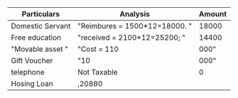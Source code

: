 ﻿Particulars|Analysis|Amount
-|-|-|
Domestic Servant|"Reimbures = 1500*12=18000. "|18000
Free education|"received = 2100*12=25200; "|14400
"Movable asset "|"Cost = 110|000"|11000
Gift Voucher|"10|000"|5000
telephone|Not Taxable|0
Hosing Loan|,20880